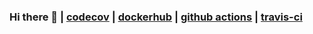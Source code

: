 ### Hi there 👋 | [codecov](https://codecov.io/gh/kyhau) | [dockerhub](https://hub.docker.com/u/khau/) | [github actions](https://github.com/marketplace?type=actions) | [travis-ci](https://travis-ci.org/kyhau) 
<!--
**kyhau/kyhau** is a ✨ _special_ ✨ repository because its `README.md` (this file) appears on your GitHub profile.

Here are some ideas to get you started:

- 🔭 I’m currently working on ...
- 🌱 I’m currently learning ...
- 👯 I’m looking to collaborate on ...
- 🤔 I’m looking for help with ...
- 💬 Ask me about ...
- 📫 How to reach me: ...
- 😄 Pronouns: ...
- ⚡ Fun fact: ...
-->
